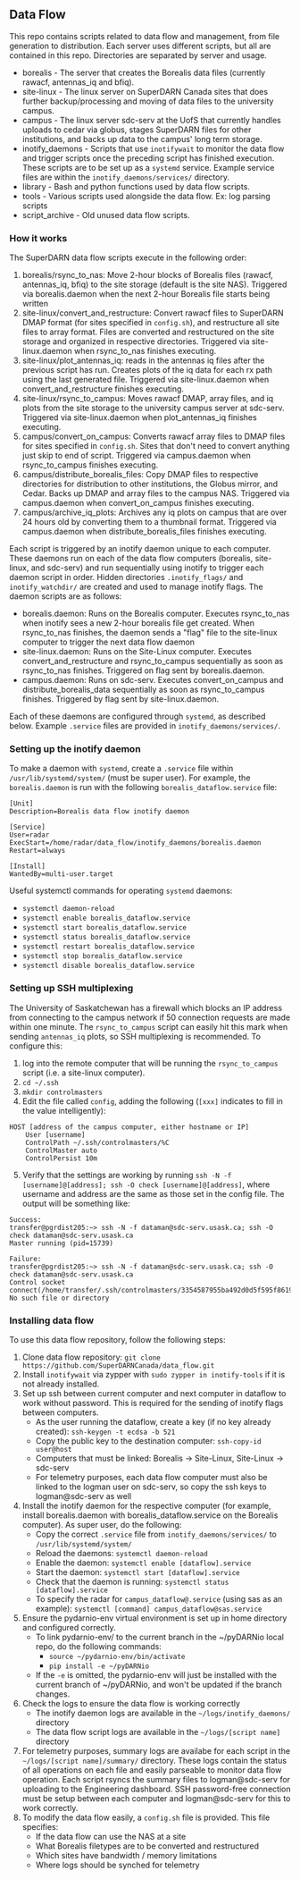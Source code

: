 ## Data Flow
This repo contains scripts related to data flow and management, from file generation to
distribution. Each server uses different scripts, but all are contained in this repo. Directories
are separated by server and usage.

- borealis - The server that creates the Borealis data files (currently rawacf, antennas\_iq and 
bfiq). 
- site-linux - The linux server on SuperDARN Canada sites that does further backup/processing and
moving of data files to the university campus.
- campus - The linux server sdc-serv at the UofS that currently handles uploads to cedar via globus,
stages SuperDARN files for other institutions, and backs up data to the campus' long term storage.
- inotify_daemons - Scripts that use `inotifywait` to monitor the data flow and trigger scripts once
the preceding script has finished execution. These scripts are to be set up as a `systemd` service.
Example service files are within the `inotify_daemons/services/` directory.
- library - Bash and python functions used by data flow scripts.
- tools - Various scripts used alongside the data flow. Ex: log parsing scripts
- script_archive - Old unused data flow scripts.

### How it works
The SuperDARN data flow scripts execute in the following order:

1. borealis/rsync_to_nas: Move 2-hour blocks of Borealis files (rawacf, antennas\_iq, bfiq) to the
site storage (default is the site NAS). Triggered via borealis.daemon when the next 2-hour Borealis
file starts being written
2. site-linux/convert_and_restructure: Convert rawacf files to SuperDARN DMAP format (for sites
specified in `config.sh`), and restructure all site files to array format. Files are converted and
restructured on the site storage and organized in respective directories. Triggered via
site-linux.daemon when rsync_to_nas finishes executing.
3. site-linux/plot_antennas_iq: reads in the antennas iq files after the previous script has run.
Creates plots of the iq data for each rx path using the last generated file. Triggered via 
site-linux.daemon when convert_and_restructure finishes executing.
4. site-linux/rsync_to_campus: Moves rawacf DMAP, array files, and iq plots from the site storage to 
the university campus server at sdc-serv. Triggered via site-linux.daemon when plot_antennas_iq
finishes executing. 
5. campus/convert_on_campus: Converts rawacf array files to DMAP files for sites specified in
`config.sh`. Sites that don't need to convert anything just skip to end of script. Triggered via
campus.daemon when rsync_to_campus finishes executing. 
6. campus/distribute_borealis_files: Copy DMAP files to respective directories for distribution to
other institutions, the Globus mirror, and Cedar. Backs up DMAP and array files to the campus NAS.
Triggered via campus.daemon when convert_on_campus finishes executing.
7. campus/archive_iq_plots: Archives any iq plots on campus that are over 24 hours old by converting
them to a thumbnail format. Triggered via campus.daemon when distribute_borealis_files finishes 
executing. 


Each script is triggered by an inotify daemon unique to each computer. These daemons run on each of 
the data flow computers (borealis, site-linux, and sdc-serv) and run sequentially using 
inotify to trigger each daemon script in order. Hidden directories `.inotify_flags/` and 
`inotify_watchdir/` are created and used to manage inotify flags. The daemon scripts are as follows:

- borealis.daemon: Runs on the Borealis computer. Executes rsync_to_nas when inotify sees a new 
2-hour borealis file get created. When rsync_to_nas finishes, the daemon sends a "flag" file to the 
site-linux computer to trigger the next data flow daemon
- site-linux.daemon: Runs on the Site-Linux computer. Executes convert_and_restructure and 
rsync_to_campus sequentially as soon as rsync_to_nas finishes. Triggered on flag sent by 
borealis.daemon.
- campus.daemon: Runs on sdc-serv. Executes convert_on_campus and distribute_borealis_data
sequentially as soon as rsync_to_campus finishes. Triggered by flag sent by site-linux.daemon.

Each of these daemons are configured through `systemd`, as described below. Example `.service` files
are provided in `inotify_daemons/services/`.

### Setting up the inotify daemon
To make a daemon with `systemd`, create a `.service` file within `/usr/lib/systemd/system/` (must 
be super user). For example, the `borealis.daemon` is run with the following 
`borealis_dataflow.service` file:

```
[Unit]
Description=Borealis data flow inotify daemon

[Service]
User=radar
ExecStart=/home/radar/data_flow/inotify_daemons/borealis.daemon
Restart=always

[Install]
WantedBy=multi-user.target
```

Useful systemctl commands for operating `systemd` daemons:
- `systemctl daemon-reload`
- `systemctl enable borealis_dataflow.service`
- `systemctl start borealis_dataflow.service`
- `systemctl status borealis_dataflow.service`
- `systemctl restart borealis_dataflow.service`
- `systemctl stop borealis_dataflow.service`
- `systemctl disable borealis_dataflow.service`

### Setting up SSH multiplexing
The University of Saskatchewan has a firewall which blocks an IP address from connecting to the campus
network if 50 connection requests are made within one minute. The `rsync_to_campus` script can easily
hit this mark when sending `antennas_iq` plots, so SSH multiplexing is recommended. To configure this:

1. log into the remote computer that will be running the `rsync_to_campus` script (i.e. a site-linux
computer).
2. `cd ~/.ssh`
3. `mkdir controlmasters`
4. Edit the file called `config`, adding the following (`[xxx]` indicates to fill in the value intelligently):
```
HOST [address of the campus computer, either hostname or IP]
    User [username]
    ControlPath ~/.ssh/controlmasters/%C
    ControlMaster auto
    ControlPersist 10m
```
5. Verify that the settings are working by running `ssh -N -f [username]@[address]; ssh -O check [username]@[address]`,
   where username and address are the same as those set in the config file. The output will be something like:
```
Success:
transfer@pgrdist205:~> ssh -N -f dataman@sdc-serv.usask.ca; ssh -O check dataman@sdc-serv.usask.ca
Master running (pid=15739)

Failure:
transfer@pgrdist205:~> ssh -N -f dataman@sdc-serv.usask.ca; ssh -O check dataman@sdc-serv.usask.ca
Control socket connect(/home/transfer/.ssh/controlmasters/3354587955ba492d0d5f595f8619d902ac0192a7): No such file or directory
```

### Installing data flow

To use this data flow repository, follow the following steps:

1. Clone data flow repository: `git clone https://github.com/SuperDARNCanada/data_flow.git`
2. Install `inotifywait` via zypper with `sudo zypper in inotify-tools` if it is not already 
installed.
3. Set up ssh between current computer and next computer in dataflow to work without password. This
is required for the sending of inotify flags between computers.
    - As the user running the dataflow, create a key (if no key already created):
    `ssh-keygen -t ecdsa -b 521`
    - Copy the public key to the destination computer: `ssh-copy-id user@host`
    - Computers that must be linked: Borealis -> Site-Linux, Site-Linux -> sdc-serv
    - For telemetry purposes, each data flow computer must also be linked to the logman user on
      sdc-serv, so copy the ssh keys to logman@sdc-serv as well
4. Install the inotify daemon for the respective computer (for example, install borealis.daemon 
with borealis_dataflow.service on the Borealis computer). As super user, do the following:
    - Copy the correct `.service` file from `inotify_daemons/services/` to 
    `/usr/lib/systemd/system/`
    - Reload the daemons: `systemctl daemon-reload`
    - Enable the daemon: `systemctl enable [dataflow].service`
    - Start the daemon: `systemctl start [dataflow].service`
    - Check that the daemon is running: `systemctl status [dataflow].service`
    - To specify the radar for `campus_dataflow@.service` (using sas as an example): 
    `systemctl [command] campus_dataflow@sas.service`
5. Ensure the pydarnio-env virtual environment is set up in home directory and configured correctly.
    - To link pydarnio-env/ to the current branch in the ~/pyDARNio local repo, do the following 
    commands:
        - `source ~/pydarnio-env/bin/activate`
        - `pip install -e ~/pyDARNio`
    - If the `-e` is omitted, the pydarnio-env will just be installed with the current branch of
    ~/pyDARNio, and won't be updated if the branch changes.
6. Check the logs to ensure the data flow is working correctly
    - The inotify daemon logs are available in the `~/logs/inotify_daemons/` directory
    - The data flow script logs are available in the `~/logs/[script name]` directory
7. For telemetry purposes, summary logs are availabe for each script in the 
`~/logs/[script name]/summary/` directory. These logs contain the status of all operations on each
file and easily parseable to monitor data flow operation. Each script rsyncs the summary files to
logman@sdc-serv for uploading to the Engineering dashboard. SSH password-free connection must be
setup between each computer and logman@sdc-serv for this to work correctly. 
8. To modify the data flow easily, a `config.sh` file is provided. This file specifies:
    - If the data flow can use the NAS at a site
    - What Borealis filetypes are to be converted and restructured
    - Which sites have bandwidth / memory limitations
    - Where logs should be synched for telemetry
